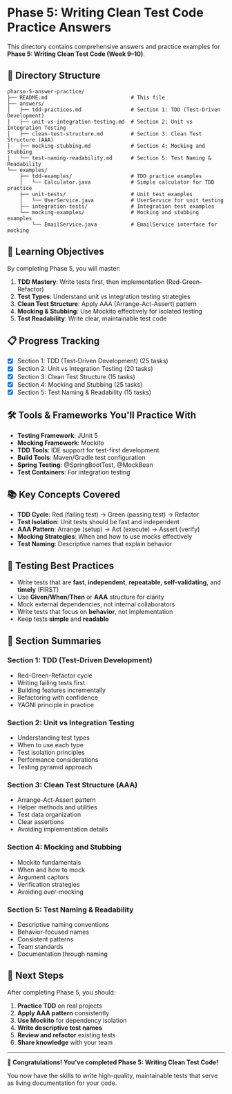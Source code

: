 # Phase 5: Writing Clean Test Code Practice Answers

This directory contains comprehensive answers and practice examples for **Phase 5: Writing Clean Test Code (Week 9–10)**.

## 📁 Directory Structure

```
pharse-5-answer-practice/
├── README.md                           # This file
├── answers/
│   ├── tdd-practices.md                # Section 1: TDD (Test-Driven Development)
│   ├── unit-vs-integration-testing.md  # Section 2: Unit vs Integration Testing
│   ├── clean-test-structure.md         # Section 3: Clean Test Structure (AAA)
│   ├── mocking-stubbing.md             # Section 4: Mocking and Stubbing
│   └── test-naming-readability.md      # Section 5: Test Naming & Readability
└── examples/
    ├── tdd-examples/                   # TDD practice examples
    │   └── Calculator.java             # Simple calculator for TDD practice
    ├── unit-tests/                     # Unit test examples
    │   └── UserService.java            # UserService for unit testing
    ├── integration-tests/              # Integration test examples
    └── mocking-examples/               # Mocking and stubbing examples
        └── EmailService.java           # EmailService interface for mocking
```

## 🎯 Learning Objectives

By completing Phase 5, you will master:

1. **TDD Mastery**: Write tests first, then implementation (Red-Green-Refactor)
2. **Test Types**: Understand unit vs integration testing strategies
3. **Clean Test Structure**: Apply AAA (Arrange-Act-Assert) pattern
4. **Mocking & Stubbing**: Use Mockito effectively for isolated testing
5. **Test Readability**: Write clear, maintainable test code

## 📋 Progress Tracking

- [x] Section 1: TDD (Test-Driven Development) (25 tasks)
- [x] Section 2: Unit vs Integration Testing (20 tasks)
- [x] Section 3: Clean Test Structure (15 tasks)
- [x] Section 4: Mocking and Stubbing (25 tasks)
- [x] Section 5: Test Naming & Readability (15 tasks)

## 🛠️ Tools & Frameworks You'll Practice With

- **Testing Framework**: JUnit 5
- **Mocking Framework**: Mockito
- **TDD Tools**: IDE support for test-first development
- **Build Tools**: Maven/Gradle test configuration
- **Spring Testing**: @SpringBootTest, @MockBean
- **Test Containers**: For integration testing

## 📚 Key Concepts Covered

- **TDD Cycle**: Red (failing test) → Green (passing test) → Refactor
- **Test Isolation**: Unit tests should be fast and independent
- **AAA Pattern**: Arrange (setup) → Act (execute) → Assert (verify)
- **Mocking Strategies**: When and how to use mocks effectively
- **Test Naming**: Descriptive names that explain behavior

## 🧪 Testing Best Practices

- Write tests that are **fast**, **independent**, **repeatable**, **self-validating**, and **timely** (FIRST)
- Use **Given/When/Then** or **AAA** structure for clarity
- Mock external dependencies, not internal collaborators
- Write tests that focus on **behavior**, not implementation
- Keep tests **simple** and **readable**

## 🎯 Section Summaries

### Section 1: TDD (Test-Driven Development)
- Red-Green-Refactor cycle
- Writing failing tests first
- Building features incrementally
- Refactoring with confidence
- YAGNI principle in practice

### Section 2: Unit vs Integration Testing
- Understanding test types
- When to use each type
- Test isolation principles
- Performance considerations
- Testing pyramid approach

### Section 3: Clean Test Structure (AAA)
- Arrange-Act-Assert pattern
- Helper methods and utilities
- Test data organization
- Clear assertions
- Avoiding implementation details

### Section 4: Mocking and Stubbing
- Mockito fundamentals
- When and how to mock
- Argument captors
- Verification strategies
- Avoiding over-mocking

### Section 5: Test Naming & Readability
- Descriptive naming conventions
- Behavior-focused names
- Consistent patterns
- Team standards
- Documentation through naming

## 🚀 Next Steps

After completing Phase 5, you should:

1. **Practice TDD** on real projects
2. **Apply AAA pattern** consistently
3. **Use Mockito** for dependency isolation
4. **Write descriptive test names**
5. **Review and refactor** existing tests
6. **Share knowledge** with your team

---

**🎉 Congratulations! You've completed Phase 5: Writing Clean Test Code!**

You now have the skills to write high-quality, maintainable tests that serve as living documentation for your code. 